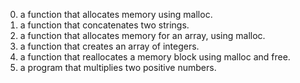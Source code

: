 0. a function that allocates memory using malloc.
1. a function that concatenates two strings.
2. a function that allocates memory for an array, using malloc.
3. a function that creates an array of integers.
4. a function that reallocates a memory block using malloc and free.
5. a program that multiplies two positive numbers.
